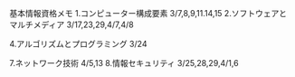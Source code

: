 基本情報資格メモ
1.コンピューター構成要素 3/7,8,9,11.14,15
2.ソフトウェアとマルチメディア 3/17,23,29,4/7,4/8

4.アルゴリズムとプログラミング 3/24



7.ネットワーク技術 4/5,13
8.情報セキュリティ 3/25,28,29,4/1,6